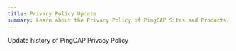 ```yaml
---
title: Privacy Policy Update
summary: Learn about the Privacy Policy of PingCAP Sites and Products.
---
```


Update history of PingCAP Privacy Policy
